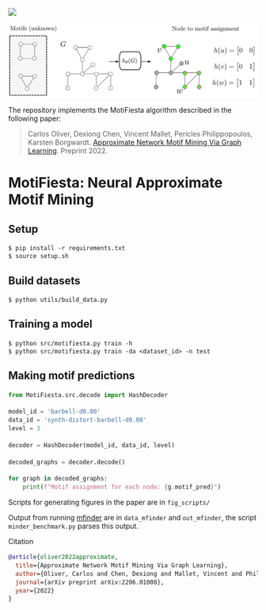 [![](http://img.shields.io/badge/cs.LG-arXiv%3A2206.01008-B31B1B.svg)][1]

![](motifiesta.png)

The repository implements the MotiFiesta algorithm described in the following paper:

>Carlos Oliver, Dexiong Chen, Vincent Mallet, Pericles Philippopoulos, Karsten Borgwardt.
[Approximate Network Motif Mining Via Graph Learning][1]. Preprint 2022.


# MotiFiesta: Neural Approximate Motif Mining

## Setup

```
$ pip install -r requirements.txt
$ source setup.sh
```

## Build datasets

```
$ python utils/build_data.py
```

## Training a model

```
$ python src/motifiesta.py train -h
$ python src/motifiesta.py train -da <dataset_id> -n test
```

## Making motif predictions


```python
from MotiFiesta.src.decode import HashDecoder

model_id = 'barbell-d0.00'
data_id = 'synth-distort-barbell-d0.00'
level = 3

decoder = HashDecoder(model_id, data_id, level)

decoded_graphs = decoder.decode()

for graph in decoded_graphs:
	print(f"Motif assignment for each node: {g.motif_pred}")
```

Scripts for generating figures in the paper are in `fig_scripts/`

Output from running [mfinder](https://www.weizmann.ac.il/mcb/UriAlon/sites/mcb.UriAlon/files/uploads/NetworkMotifsSW/mfinder/mfindermanual.pdf) are in `data_mfinder` and `out_mfinder`, the script `minder_benchmark.py` parses this output.


Citation

```bibtex
@article{oliver2022approximate,
  title={Approximate Network Motif Mining Via Graph Learning},
  author={Oliver, Carlos and Chen, Dexiong and Mallet, Vincent and Philippopoulos, Pericles and Borgwardt, Karsten},
  journal={arXiv preprint arXiv:2206.01008},
  year={2022}
}
```
[1]: https://arxiv.org/abs/2206.01008
